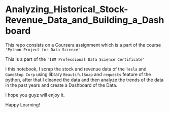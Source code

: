 # Analyzing_Historical_Stock-Revenue_Data_and_Building_a_Dashboard
This repo consists on a Coursera assignment which is a part of the course `'Python Project for Data Science'`

This is a part of the `'IBM Professional Data Science Certificate'`

I this notebook, I scrap the stock and revenue data of the `Tesla` and `GameStop Corp` using library `BeautifulSoap` and `requests` feature of the python, after that I cleaned the data and then analyze the trends of the data in the past years and create a Dashboard of the Data.

I hope you guyz will enjoy it.

Happy Learning!
